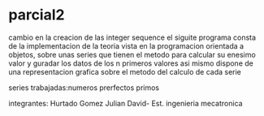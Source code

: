 # parcial2
cambio en la creacion de las integer sequence
el siguite programa consta de la implementacion de la teoria vista en la programacion orientada a objetos, sobre unas series que tienen el metodo para calcular su enesimo valor y guradar los datos de los n primeros valores asi mismo dispone de una representacion grafica sobre el metodo del calculo de cada serie

series trabajadas:numeros prerfectos primos

integrantes:
Hurtado Gomez Julian David- Est. ingenieria mecatronica

